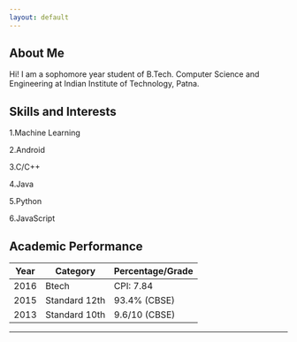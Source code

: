 ```yaml
---
layout: default
---
```


## About Me

Hi! I am a sophomore year student of B.Tech. Computer Science and Engineering at Indian Institute of Technology, Patna.

## Skills and Interests

1.Machine Learning

2.Android

3.C/C++

4.Java

5.Python

6.JavaScript


## Academic Performance

Year | Category | Percentage/Grade
-----|-------|--------
2016 | Btech | CPI: 7.84
2015 | Standard 12th | 93.4% (CBSE)
2013 | Standard 10th | 9.6/10 (CBSE)


---


